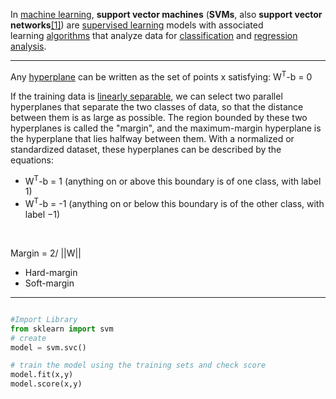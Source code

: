 In [machine learning](https://en.wikipedia.org/wiki/Machine_learning "Machine learning"), **support vector machines** (**SVMs**, also **support vector networks**[[1]](https://en.wikipedia.org/wiki/Support_vector_machine#cite_note-CorinnaCortes-1)) are [supervised learning](https://en.wikipedia.org/wiki/Supervised_learning "Supervised learning") models with associated learning [algorithms](https://en.wikipedia.org/wiki/Algorithm "Algorithm") that analyze data for [classification](https://en.wikipedia.org/wiki/Statistical_classification "Statistical classification") and [regression analysis](https://en.wikipedia.org/wiki/Regression_analysis "Regression analysis").

---

Any [hyperplane](https://en.wikipedia.org/wiki/Hyperplane "Hyperplane") can be written as the set of points x satisfying:  W<sup>T</sup>-b = 0

If the training data is [linearly separable](https://en.wikipedia.org/wiki/Linearly_separable "Linearly separable"), we can select two parallel hyperplanes that separate the two classes of data, so that the distance between them is as large as possible. The region bounded by these two hyperplanes is called the "margin", and the maximum-margin hyperplane is the hyperplane that lies halfway between them. With a normalized or standardized dataset, these hyperplanes can be described by the equations:
- W<sup>T</sup>-b = 1 (anything on or above this boundary is of one class, with label 1)
- W<sup>T</sup>-b = -1 (anything on or below this boundary is of the other class, with label −1)

<br/>

Margin = 2/ ||W||
- Hard-margin
- Soft-margin

---

```python

#Import Library
from sklearn import svm
# create
model = svm.svc()

# train the model using the training sets and check score
model.fit(x,y)
model.score(x,y)

```







